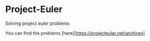 # Project-Euler
Solving project euler problems

You can find the problems [here][https://projecteuler.net/archives]
